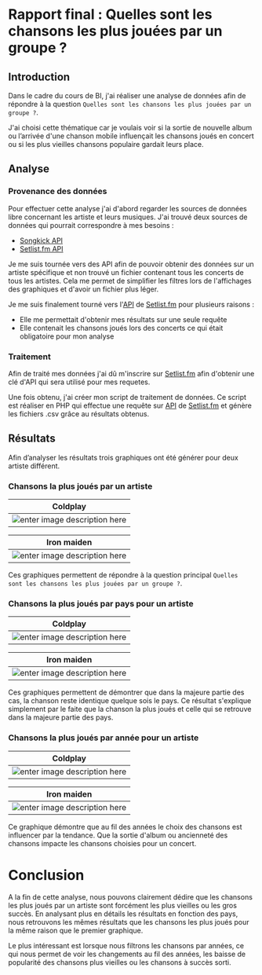# Rapport final : Quelles sont les chansons les plus jouées par un groupe ?

## Introduction
Dans le cadre du cours de BI, j'ai réaliser une analyse de données afin de répondre à la question `Quelles sont les chansons les plus jouées par un groupe ?`.

J'ai choisi cette thématique car je voulais voir si la sortie de nouvelle album ou l’arrivée d'une chanson mobile influençait les chansons joués en concert ou si les plus vieilles chansons populaire gardait leurs place.

## Analyse
### Provenance des données
Pour effectuer cette analyse j'ai d'abord regarder les sources de données libre concernant les artiste et leurs musiques.
J'ai trouvé deux sources de données qui pourrait correspondre à mes besoins :

 - [Songkick API](https://www.songkick.com/developer)
 - [Setlist.fm API](https://api.setlist.fm/docs/1.0/index.html)

Je me suis tournée vers des API afin de pouvoir obtenir des données sur un artiste spécifique et non trouvé un fichier contenant tous les concerts de tous les artistes. Cela me permet de simplifier les filtres lors de l'affichages des graphiques et d'avoir un fichier plus léger.

Je me suis finalement tourné vers l'[API](https://api.setlist.fm/docs/1.0/index.html) de [Setlist.fm](https://www.setlist.fm/) pour plusieurs raisons :

 - Elle me permettait d'obtenir mes résultats sur une seule requête
 - Elle contenait les chansons joués lors des concerts ce qui était obligatoire pour mon analyse
### Traitement
Afin de traité mes données j'ai dû m'inscrire sur [Setlist.fm](https://www.setlist.fm/) afin d'obtenir une clé d'API qui sera utilisé pour mes requetes.

Une fois obtenu, j'ai créer mon script de traitement de données. Ce script est réaliser en PHP qui effectue une requête sur [API](https://api.setlist.fm/docs/1.0/index.html) de [Setlist.fm](https://www.setlist.fm/) et génère les fichiers .csv grâce au résultats obtenus.

## Résultats

Afin d’analyser les résultats trois graphiques ont été générer pour deux artiste différent. 

### Chansons la plus joués par un artiste

|  Coldplay  |
|---|
| ![enter image description here](https://i.imgur.com/PvBPiwf.png)  |

|  Iron maiden  |
|---|
| ![enter image description here](https://i.imgur.com/inptzQv.png)  |


Ces graphiques permettent de répondre à la question principal `Quelles sont les chansons les plus jouées par un groupe ?`. 

### Chansons la plus joués par pays pour un artiste

|  Coldplay  |
|---|
| ![enter image description here](https://i.imgur.com/0FTRnAy.png)  |

|  Iron maiden  |
|---|
| ![enter image description here](https://i.imgur.com/PcRTkp5.png)  |

Ces graphiques permettent de démontrer que dans la majeure partie des cas, la chanson reste identique quelque sois le pays. Ce résultat s'explique simplement par le faite que la chanson la plus joués et celle qui se retrouve dans la majeure partie des pays.

### Chansons la plus joués par année pour un artiste

|  Coldplay  |
|---|
| ![enter image description here](https://i.imgur.com/zpfr3IW.png)  |

|  Iron maiden  |
|---|
| ![enter image description here](https://i.imgur.com/0zswKUm.png)  |


Ce graphique démontre que au fil des années le choix des chansons est influencer par la tendance. Que la sortie d'album ou ancienneté des chansons impacte les chansons choisies pour un concert.

# Conclusion

A la fin de cette analyse, nous pouvons clairement dédire que les chansons les plus joués par un artiste sont forcément les plus vieilles ou les gros succès. En analysant plus en détails les résultats en fonction des pays, nous retrouvons les mêmes résultats que les chansons les plus joués pour la même raison que le premier graphique.

Le plus intéressant est lorsque nous filtrons les chansons par années, ce qui nous permet de voir les changements au fil des années, les baisse de popularité des chansons plus vieilles ou les chansons à succès sorti. 